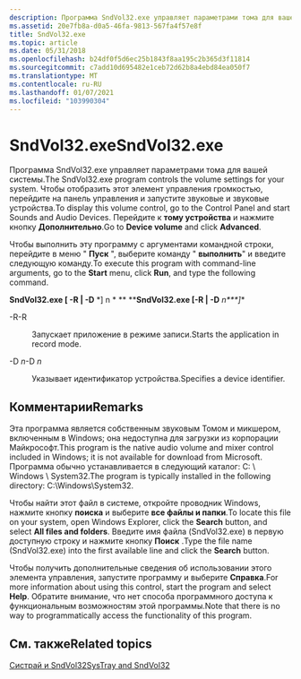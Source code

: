 ```yaml
---
description: Программа SndVol32.exe управляет параметрами тома для вашей системы. Чтобы отобразить этот элемент управления громкостью, перейдите на панель управления и запустите звуковые и звуковые устройства. Перейдите к тому устройства и нажмите кнопку Дополнительно.
ms.assetid: 20e7fb8a-d0a5-46fa-9813-567fa4f57e8f
title: SndVol32.exe
ms.topic: article
ms.date: 05/31/2018
ms.openlocfilehash: b24df0f5d6ec25b1843f8aa195c2b365d3f11814
ms.sourcegitcommit: c7add10d695482e1ceb72d62b8a4ebd84ea050f7
ms.translationtype: MT
ms.contentlocale: ru-RU
ms.lasthandoff: 01/07/2021
ms.locfileid: "103990304"
---
```

# <a name="sndvol32exe"></a><span data-ttu-id="8756d-105">SndVol32.exe</span><span class="sxs-lookup"><span data-stu-id="8756d-105">SndVol32.exe</span></span>

<span data-ttu-id="8756d-106">Программа SndVol32.exe управляет параметрами тома для вашей системы.</span><span class="sxs-lookup"><span data-stu-id="8756d-106">The SndVol32.exe program controls the volume settings for your system.</span></span> <span data-ttu-id="8756d-107">Чтобы отобразить этот элемент управления громкостью, перейдите на панель управления и запустите звуковые и звуковые устройства.</span><span class="sxs-lookup"><span data-stu-id="8756d-107">To display this volume control, go to the Control Panel and start Sounds and Audio Devices.</span></span> <span data-ttu-id="8756d-108">Перейдите к **тому устройства** и нажмите кнопку **Дополнительно**.</span><span class="sxs-lookup"><span data-stu-id="8756d-108">Go to **Device volume** and click **Advanced**.</span></span>

<span data-ttu-id="8756d-109">Чтобы выполнить эту программу с аргументами командной строки, перейдите в меню " **Пуск** ", выберите команду " **выполнить**" и введите следующую команду.</span><span class="sxs-lookup"><span data-stu-id="8756d-109">To execute this program with command-line arguments, go to the **Start** menu, click **Run**, and type the following command.</span></span>

<span data-ttu-id="8756d-110">**SndVol32.exe \[ -R \| -D** \*\] n \* \*\* \*\*</span><span class="sxs-lookup"><span data-stu-id="8756d-110">**SndVol32.exe \[-R \| -D** *n\*\*\*\]*\*</span></span>

<dl> <dt>

<span data-ttu-id="8756d-111"><span id="-R"></span><span id="-r"></span>-R</span><span class="sxs-lookup"><span data-stu-id="8756d-111"><span id="-R"></span><span id="-r"></span>-R</span></span>
</dt> <dd>

<span data-ttu-id="8756d-112">Запускает приложение в режиме записи.</span><span class="sxs-lookup"><span data-stu-id="8756d-112">Starts the application in record mode.</span></span>

</dd> <dt>

<span data-ttu-id="8756d-113"><span id="-D_n"></span><span id="-d_n"></span><span id="-D_N"></span>-D *n*</span><span class="sxs-lookup"><span data-stu-id="8756d-113"><span id="-D_n"></span><span id="-d_n"></span><span id="-D_N"></span>-D *n*</span></span>
</dt> <dd>

<span data-ttu-id="8756d-114">Указывает идентификатор устройства.</span><span class="sxs-lookup"><span data-stu-id="8756d-114">Specifies a device identifier.</span></span>

</dd> </dl>

## <a name="remarks"></a><span data-ttu-id="8756d-115">Комментарии</span><span class="sxs-lookup"><span data-stu-id="8756d-115">Remarks</span></span>

<span data-ttu-id="8756d-116">Эта программа является собственным звуковым Томом и микшером, включенным в Windows; она недоступна для загрузки из корпорации Майкрософт.</span><span class="sxs-lookup"><span data-stu-id="8756d-116">This program is the native audio volume and mixer control included in Windows; it is not available for download from Microsoft.</span></span> <span data-ttu-id="8756d-117">Программа обычно устанавливается в следующий каталог: C: \\ Windows \\ System32.</span><span class="sxs-lookup"><span data-stu-id="8756d-117">The program is typically installed in the following directory: C:\\Windows\\System32.</span></span>

<span data-ttu-id="8756d-118">Чтобы найти этот файл в системе, откройте проводник Windows, нажмите кнопку **поиска** и выберите **все файлы и папки**.</span><span class="sxs-lookup"><span data-stu-id="8756d-118">To locate this file on your system, open Windows Explorer, click the **Search** button, and select **All files and folders**.</span></span> <span data-ttu-id="8756d-119">Введите имя файла (SndVol32.exe) в первую доступную строку и нажмите кнопку **Поиск** .</span><span class="sxs-lookup"><span data-stu-id="8756d-119">Type the file name (SndVol32.exe) into the first available line and click the **Search** button.</span></span>

<span data-ttu-id="8756d-120">Чтобы получить дополнительные сведения об использовании этого элемента управления, запустите программу и выберите **Справка**.</span><span class="sxs-lookup"><span data-stu-id="8756d-120">For more information about using this control, start the program and select **Help**.</span></span> <span data-ttu-id="8756d-121">Обратите внимание, что нет способа программного доступа к функциональным возможностям этой программы.</span><span class="sxs-lookup"><span data-stu-id="8756d-121">Note that there is no way to programmatically access the functionality of this program.</span></span>

## <a name="related-topics"></a><span data-ttu-id="8756d-122">См. также</span><span class="sxs-lookup"><span data-stu-id="8756d-122">Related topics</span></span>

<dl> <dt>

[<span data-ttu-id="8756d-123">Систрай и SndVol32</span><span class="sxs-lookup"><span data-stu-id="8756d-123">SysTray and SndVol32</span></span>](https://msdn.microsoft.com/library/ms790410.aspx)
</dt> </dl>

 

 



